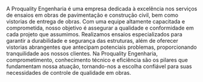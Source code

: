 A Proquality Engenharia é uma empresa dedicada à excelência nos serviços de ensaios em obras de pavimentação e construção civil, bem como vistorias de entrega de obras. Com uma equipe altamente capacitada e comprometida, nosso objetivo é assegurar a qualidade e conformidade em cada projeto que assumimos. Realizamos ensaios especializados para garantir a durabilidade e segurança das estruturas, além de oferecer vistorias abrangentes que antecipam potenciais problemas, proporcionando tranquilidade aos nossos clientes. Na Proquality Engenharia, comprometimento, conhecimento técnico e eficiência são os pilares que fundamentam nossa atuação, tornando-nos a escolha confiável para suas necessidades de controle de qualidade em obras.
